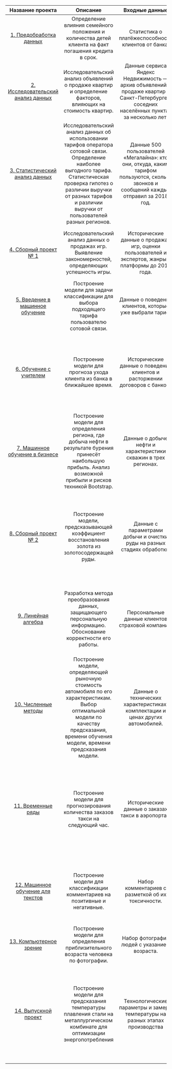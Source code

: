 |Название проекта|Описание|Входные данные|Навыки|Инструменты|
|:---:|:---:|:---:|:---:|:---:|
|[1. Предобработка данных](https://github.com/RenatZiganshin/Yandex.Practicum/tree/main/01.%20%D0%9F%D1%80%D0%B5%D0%B4%D0%BE%D0%B1%D1%80%D0%B0%D0%B1%D0%BE%D1%82%D0%BA%D0%B0%20%D0%B4%D0%B0%D0%BD%D0%BD%D1%8B%D1%85)|Определение влияния семейного положения и количества детей клиента на факт погашения кредита в срок.|Статистика о платёжеспособности клиентов от банка.|Предобработка данных, лемматизация|Pandas, Mystem|
|[2. Исследовательский анализ данных](https://github.com/RenatZiganshin/Yandex.Practicum/tree/main/02.%20%D0%98%D1%81%D1%81%D0%BB%D0%B5%D0%B4%D0%BE%D0%B2%D0%B0%D1%82%D0%B5%D0%BB%D1%8C%D1%81%D0%BA%D0%B8%D0%B9%20%D0%B0%D0%BD%D0%B0%D0%BB%D0%B8%D0%B7%20%D0%B4%D0%B0%D0%BD%D0%BD%D1%8B%D1%85)|Исследовательский анализ объявлений о продаже квартир и определение факторов, влияющих на стоимость квартир.|Данные сервиса Яндекс Недвижимость — архив объявлений о продаже квартир в Санкт-Петербурге и соседних населённых пунктах за несколько лет. |Предобработка данных, исследовательский анализ данных, визуализация данных|Pandas, Matplotlib|
|[3. Статистический анализ данных](https://github.com/RenatZiganshin/Yandex.Practicum/tree/main/03.%20%D0%A1%D1%82%D0%B0%D1%82%D0%B8%D1%81%D1%82%D0%B8%D1%87%D0%B5%D1%81%D0%BA%D0%B8%D0%B9%20%D0%B0%D0%BD%D0%B0%D0%BB%D0%B8%D0%B7%20%D0%B4%D0%B0%D0%BD%D0%BD%D1%8B%D1%85)|Исследовательский анализ данных об использовании тарифов оператора сотовой связи. Определение наиболее выгодного тарифа. Статистическая проверка гипотез о различии выручки от разных тарифов и различии выручки от пользователей разных регионов.|Данные 500 пользователей «Мегалайна»: кто они, откуда, каким тарифом пользуются, сколько звонков и сообщений каждый отправил за 2018 год.|Предобработка данных, статистическая проверка гипотез.|Pandas, Matplotlib, SciPy|
|[4. Сборный проект № 1](https://github.com/RenatZiganshin/Yandex.Practicum/tree/main/04.%20%D0%A1%D0%B1%D0%BE%D1%80%D0%BD%D1%8B%D0%B9%20%D0%BF%D1%80%D0%BE%D0%B5%D0%BA%D1%82%20-%201)|Исследовательский анализ данных о продажах игр. Выявление закономерностей, определяющих успешность игры.|Исторические данные о продажах игр, оценки пользователей и экспертов, жанры и платформы до 2016 года.|Предобработка данных, исследовательский анализ данных, визуализация данных, статистическая проверка гипотез.|Pandas, Matplotlib, SciPy|
|[5. Введение в машинное обучение](https://github.com/RenatZiganshin/Yandex.Practicum/tree/main/05.%20%D0%92%D0%B2%D0%B5%D0%B4%D0%B5%D0%BD%D0%B8%D0%B5%20%D0%B2%20%D0%BC%D0%B0%D1%88%D0%B8%D0%BD%D0%BD%D0%BE%D0%B5%20%D0%BE%D0%B1%D1%83%D1%87%D0%B5%D0%BD%D0%B8%D0%B5)|Построение модели для задачи классификации для выбора подходящего тарифа пользователю сотовой связи.|Данные о поведении клиентов, которые уже выбрали тариф.|Машинное обучение, логистическая регрессия, дерево решений, случайный лес, проверка модели на адекватность.|Pandas, NumPy, Sklearn|
|[6. Обучение с учителем](https://github.com/RenatZiganshin/Yandex.Practicum/tree/main/06.%20%D0%9E%D0%B1%D1%83%D1%87%D0%B5%D0%BD%D0%B8%D0%B5%20%D1%81%20%D1%83%D1%87%D0%B8%D1%82%D0%B5%D0%BB%D0%B5%D0%BC)|Построение модели для прогноза ухода клиента из банка в ближайшее время.|Исторические данные о поведении клиентов и расторжении договоров с банком.|Предобработка данных,машинное обучение, логистическая регрессия, дерево решений, случайный лес, борьба с дисбалансом классов, построение кривой ROC-AUC.|Pandas, NumPy, Sklearn, Matplotlib|
|[7. Машинное обучение в бизнесе](https://github.com/RenatZiganshin/Yandex.Practicum/tree/main/07.%20%D0%9C%D0%B0%D1%88%D0%B8%D0%BD%D0%BD%D0%BE%D0%B5%20%D0%BE%D0%B1%D1%83%D1%87%D0%B5%D0%BD%D0%B8%D0%B5%20%D0%B2%20%D0%B1%D0%B8%D0%B7%D0%BD%D0%B5%D1%81%D0%B5)|Построение модели для определения региона, где добыча нефти в результате бурения принесёт наибольшую прибыль. Анализ возможной прибыли и рисков техникой Bootstrap.|Данные о добыче нефти и характеристики скважин в трех регионах.|Исследовательский анализ данных, машинное обучение, линейная регрессия, Bootstrap.|Pandas, NumPy, Sklearn|
|[8. Сборный проект № 2](https://github.com/RenatZiganshin/Yandex.Practicum/tree/main/08.%20%D0%A1%D0%B1%D0%BE%D1%80%D0%BD%D1%8B%D0%B9%20%D0%BF%D1%80%D0%BE%D0%B5%D0%BA%D1%82%20-%202)|Построение модели, предсказывающей коэффициент восстановления золота из золотосодержащей руды.|Данные с параметрами добычи и очистки руды на разных стадиях обработки.|Предобработка данных, исследовательский анализ данных, визуализация данных, статистическая проверка гипотез, машинное обучение, линейная регрессия, дерево решений, случайный лес.|Pandas, NumPy, Sklearn, Matplotlib|
|[9. Линейная алгебра](https://github.com/RenatZiganshin/Yandex.Practicum/tree/main/09.%20%D0%9B%D0%B8%D0%BD%D0%B5%D0%B9%D0%BD%D0%B0%D1%8F%20%D0%B0%D0%BB%D0%B3%D0%B5%D0%B1%D1%80%D0%B0)|Разработка метода преобразования данных, защищающего персональную информацию. Обоснование корректности его работы.|Персональные данные клиентов страховой компании.|Предобработка данных, разработка алгоритма преобразования данных, оценка влияния шифрования данных на результаты машинного обучения.|Pandas, NumPy, Sklearn, Matplotlib|
|[10. Численные методы](https://github.com/RenatZiganshin/Yandex.Practicum/tree/main/10%20%D0%A7%D0%B8%D1%81%D0%BB%D0%B5%D0%BD%D0%BD%D1%8B%D0%B5%20%D0%BC%D0%B5%D1%82%D0%BE%D0%B4%D1%8B)|Построение модели, определяющей рыночную стоимость автомобиля по его характеристикам. Выбор оптимальной модели по качеству предсказания, времени обучения модели, времени предсказания модели.|Данные о технических характеристиках, комплектации и ценах других автомобилей.|Предобработка данных, визуализация данных, машинное обучение, линейная регрессия, дерево решений, случайный лес, градиентный бустинг (CatBoost, LightGBM), кросс-валидация.|Pandas, NumPy, Sklearn, Matplotlib, CatBoost, LightGBM, Time|
|[11. Временные ряды](https://github.com/RenatZiganshin/Yandex.Practicum/tree/main/11.%20%D0%92%D1%80%D0%B5%D0%BC%D0%B5%D0%BD%D0%BD%D1%8B%D0%B5%20%D1%80%D1%8F%D0%B4%D1%8B)|Построение модели для прогнозирования количества заказов такси на следующий час.|Исторические данные о заказах такси в аэропортах. |Исследовательский анализ данных, временные ряды, разложение временных рядов, машинное обучение, линейная регрессия, дерево решений, случайный лес, градиентный бустинг (CatBoost, XGBoost), кросс-валидация.|Pandas, Statsmodels, Sklearn, Matplotlib, CatBoost, XGBoost|
|[12. Машинное обучение для текстов](https://github.com/RenatZiganshin/Yandex.Practicum/tree/main/12%20%D0%9C%D0%B0%D1%88%D0%B8%D0%BD%D0%BD%D0%BE%D0%B5%20%D0%BE%D0%B1%D1%83%D1%87%D0%B5%D0%BD%D0%B8%D0%B5%20%D0%B4%D0%BB%D1%8F%20%D1%82%D0%B5%D0%BA%D1%81%D1%82%D0%BE%D0%B2)|Построение модели для классификации комментариев на позитивные и негативные.|Набор комментариев с разметкой об их токсичности.|Определение языка, лемматизация, машинное обучения для текстов, логистическая регрессия, градиентный бустин (CatBoost).|Pandas. Nltk, Sklearn, NumPy, CatBoost, Langid|
|[13. Компьютерное зрение](https://github.com/RenatZiganshin/Yandex.Practicum/tree/main/13.%20%D0%9A%D0%BE%D0%BC%D0%BF%D1%8C%D1%8E%D1%82%D0%B5%D1%80%D0%BD%D0%BE%D0%B5%20%D0%B7%D1%80%D0%B5%D0%BD%D0%B8%D0%B5)|Построение модели для определения приблизительного возраста человека по фотографии.|Набор фотографий людей с указанием возраста.|Компьютерное зрение, нейронные сети|Pandas, Tensorflow, NumPy, Matplotlib|
|[14. Выпускной проект](https://github.com/RenatZiganshin/Yandex.Practicum/tree/main/14.%20%D0%92%D1%8B%D0%BF%D1%83%D1%81%D0%BA%D0%BD%D0%BE%D0%B9%20%D0%BF%D1%80%D0%BE%D0%B5%D0%BA%D1%82)|Построение модели для предсказания температуры плавления стали на металлургическом комбинате для оптимизации энергопотребления|Технологические параметры и замеры температуры на разных этапах производства|Предобработка данных, исследовательский анализ данных, машинное обучение, линейная регрессия, случайный лес, градиентный бустинг (CatBoost, LightGBM), определение степени влияния признаков.|Pandas, Sklearn, CatBoost, LightGBM|

